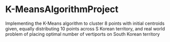 # K-MeansAlgorithmProject
Implementing the K-Means algorithm to cluster 8 points with initial centroids given, equally distributing 10 points across S Korean territory, and real world problem of placing optimal number of vertiports on South Korean territory 
